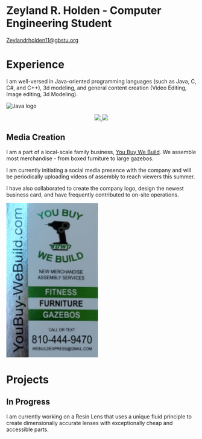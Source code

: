 # Zeyland R. Holden - Computer Engineering Student



[Zeylandrholden11@gbstu.org](mailto:Zeylandrholden11@gbstu.org)

# Experience
I am well-versed in Java-oriented programming languages (such as Java, C, C#, and C++), 3d modeling, and general content creation (Video Editing, Image editing, 3d Modeling).

<img src="https://drive.google.com/file/d/1HUvKXZj0wPNVCkpS8nsnEsXGMcP281Ym/view?usp=sharing" alt="Java logo">
<p align='center'>
   <a href="https://github-readme-stats.vercel.app/api?username=ZeylandH&show_icons=true&count_private=true">
   	<img height=150 src="https://github-readme-stats.vercel.app/api?username=ZeylandH&show_icons=true&count_private=true"/>
   </a>
   <a href="https://github.com/ZeylandH/github-readme-stats">
   	<img height=150 src="https://github-readme-stats.vercel.app/api/top-langs/?username=ZeylandH&layout=compact"/>
   </a>
</p>

## Media Creation

I am a part of a local-scale family business, [You Buy We Build](youbuy-webuild.com). We assemble most merchandise - from boxed furniture to large gazebos.

I am currently initiating a social media presence with the company and will be periodically uploading videos of assembly to reach viewers this summer.

I have also collaborated to create the company logo, design the newest business card, and have frequently contributed to on-site operations.

![Card](Card.png)


# Projects

## In Progress
I am currently working on a Resin Lens that uses a unique fluid principle to create dimensionally accurate lenses with exceptionally cheap and accessible parts.



<!--
**ZeylandH/ZeylandH** is a ✨ _special_ ✨ repository because its `README.md` (this file) appears on your GitHub profile.

Here are some ideas to get you started:

- 🔭 I’m currently working on ...
- 🌱 I’m currently learning ...
- 👯 I’m looking to collaborate on ...
- 🤔 I’m looking for help with ...
- 💬 Ask me about ...
- 📫 How to reach me: ...
- 😄 Pronouns: ...
- ⚡ Fun fact: ...
-->
